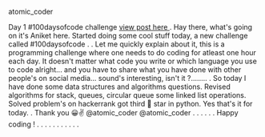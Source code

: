 
atomic_coder

Day 1 #100daysofcode challenge [ view post here ](https://www.instagram.com/p/CK9iZiqpDpD/ "Goto Day1 post")
.
Hay there, what's going on it's Aniket here. Started doing some cool stuff today, a new challenge called #100daysofcode .
.
Let me quickly explain about it, this is a programming challenge where one needs to do coding for atleast one hour each day. It doesn't matter what code you write or which language you use to code alright... and you have to share what you have done with other people's on social media... sound's interesting, isn't it ?........
.
So today I have done some data structures and algorithms questions. Revised algorithms for stack, queues, circular queue some linked list operations. Solved problem's on hackerrank got third 🌟 star in python. Yes that's it for today.
.
Thank you 😀✌️
@atomic_coder
@atomic_coder
.
.
.
.
.
.
Happy coding !
.
.
.
.
.
.
.
.
.
.
.